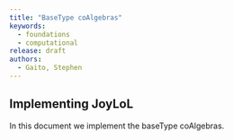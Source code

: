 ```yaml
---
title: "BaseType coAlgebras"
keywords: 
  - foundations
  - computational
release: draft
authors:
  - Gaito, Stephen
---
```


## Implementing JoyLoL

In this document we implement the baseType coAlgebras.

